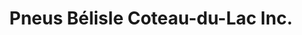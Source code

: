 ---
title: "Pneus Bélisle Coteau-du-Lac Inc."
url: /coteau-du-lac/pneus-belisle-coteau-du-lac-inc/
shop: tyres
---